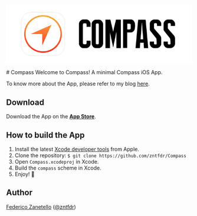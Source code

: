 <p align="center">
    <img src="logo.png" width="580" max-width="90%" alt="Swift Web Crawler in action" />
</p>
# Compass
Welcome to Compass! A minimal Compass iOS App.

To know more about the App, please refer to my blog [here](https://medium.com/swiftly-swift/how-to-build-a-compass-app-in-swift-2b6647ae25e8).

## Download
Download the App on the **[App Store](https://itunes.apple.com/app/compass/id1231545538)**.

## How to build the App
1. Install the latest [Xcode developer tools](https://developer.apple.com/xcode/downloads/) from Apple.
2. Clone the repository: `$ git clone https://github.com/zntfdr/Compass`
3. Open `Compass.xcodeproj` in Xcode.
4. Build the `compass` scheme in Xcode.
5. Enjoy! 🚀

## Author
[Federico Zanetello](https://github.com/zntfdr) ([@zntfdr](https://twitter.com/zntfdr))


